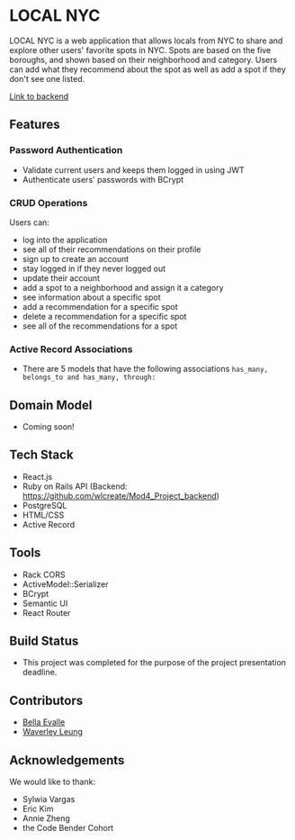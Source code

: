 # LOCAL NYC
LOCAL NYC is a web application that allows locals from NYC to share and explore other users' favorite spots in NYC. Spots are based on the five boroughs, and shown based on their neighborhood and category. Users can add what they recommend about the spot as well as add a spot if they don't see one listed. 

[Link to backend](https://github.com/wlcreate/Mod4_Project_backend)

## Features

### Password Authentication
 * Validate current users and keeps them logged in using JWT
 * Authenticate users' passwords with BCrypt
 
 ### CRUD Operations
 Users can: 
 * log into the application 
 * see all of their recommendations on their profile
 * sign up to create an account
 * stay logged in if they never logged out
 * update their account
 * add a spot to a neighborhood and assign it a category
 * see information about a specific spot
 * add a recommendation for a specific spot
 * delete a recommendation for a specific spot
 * see all of the recommendations for a spot
 
 ### Active Record Associations
 * There are 5 models that have the following associations ```has_many, belongs_to and has_many, through: ```
 
 ## Domain Model
 * Coming soon!
 
 ## Tech Stack
 * React.js
 * Ruby on Rails API (Backend: https://github.com/wlcreate/Mod4_Project_backend)
 * PostgreSQL
 * HTML/CSS
 * Active Record
 
 ## Tools
 * Rack CORS
 * ActiveModel::Serializer
 * BCrypt
 * Semantic UI
 * React Router
 
 ## Build Status
 * This project was completed for the purpose of the project presentation deadline.
 
 ## Contributors
 * [Bella Evalle](https://github.com/BellaEvalle)
 * [Waverley Leung](https://github.com/wlcreate)
 
 ## Acknowledgements
 We would like to thank:
  * Sylwia Vargas
  * Eric Kim
  * Annie Zheng
  * the Code Bender Cohort
